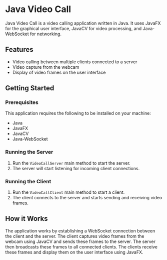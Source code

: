 # Java Video Call

Java Video Call is a video calling application written in Java. It uses JavaFX for the graphical user interface, JavaCV for video processing, and Java-WebSocket for networking.

## Features
- Video calling between multiple clients connected to a server
- Video capture from the webcam
- Display of video frames on the user interface

## Getting Started

### Prerequisites

This application requires the following to be installed on your machine:
- Java
- JavaFX
- JavaCV
- Java-WebSocket

### Running the Server

1. Run the `VideoCallServer` main method to start the server.
2. The server will start listening for incoming client connections.

### Running the Client

1. Run the `VideoCallClient` main method to start a client.
2. The client connects to the server and starts sending and receiving video frames.

## How it Works

The application works by establishing a WebSocket connection between the client and the server. The client captures video frames from the webcam using JavaCV and sends these frames to the server. The server then broadcasts these frames to all connected clients. The clients receive these frames and display them on the user interface using JavaFX.
